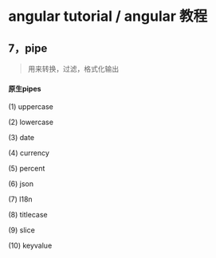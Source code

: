 # angular tutorial  / angular 教程

## 7，pipe

> 用来转换，过滤，格式化输出

#### 原生pipes


(1) uppercase

(2) lowercase

(3) date

(4) currency

(5) percent

(6) json

(7) l18n

(8) titlecase

(9) slice

(10) keyvalue
